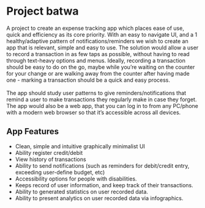 # Project batwa

A project to create an expense tracking app which places ease of use, quick
and efficiency as its core priority. With an easy to navigate UI, and a
1
healthy/adaptive pattern of notifications/reminders we wish to create an app
that is relevant, simple and easy to use. The solution would allow a user to
record a transaction in as few taps as possible, without having to read through
text-heavy options and menus. Ideally, recording a transaction should be easy
to do on the go, maybe while you’re waiting on the counter for your change or
are walking away from the counter after having made one - marking a transaction should be a quick and easy process. <br> <br>
The app should study user patterns to give reminders/notifications that remind
a user to make transactions they regularly make in case they forget. The app
would also be a web app, that you can log in to from any PC/phone with a
modern web browser so that it’s accessible across all devices.


## App Features
<ul>
  <li>Clean, simple and intuitive graphically minimalist UI</li>
  <li>Ability register credit/debit</li>
  <li>View history of transactions</li>
  <li>Ability to send notifications (such as reminders for debit/credit entry, exceeding user-define budget, etc)</li>
  <li>Accessibility options for people with disabilities.</li>
  <li>Keeps record of user information, and keep track of their transactions.</li>
  <li>Ability to generated statistics on user recorded data.</li>
  <li>Ability to present analytics on user recorded data via infographics.</li>  
</ul>
